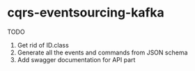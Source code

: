 # cqrs-eventsourcing-kafka

TODO

1) Get rid of ID.class 
2) Generate all the events and commands from JSON schema
3) Add swagger documentation for API part
